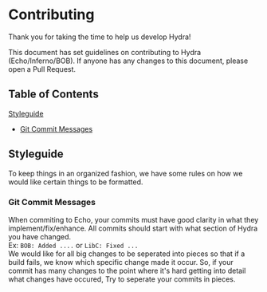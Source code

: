 # Contributing

Thank you for taking the time to help us develop Hydra!

This document has set guidelines on contributing to Hydra (Echo/Inferno/BOB). If anyone has any changes to this document, please open a Pull Request.

## Table of Contents
[Styleguide](#Styleguide)
- [Git Commit Messages](#git-commit-messages)

## Styleguide
To keep things in an organized fashion, we have some rules on how we would like certain things to be formatted.
### Git Commit Messages
When commiting to Echo, your commits must have good clarity in what they implement/fix/enhance. All commits should start with what section of Hydra you have changed.
<br>
Ex: `BOB: Added ....` or `LibC: Fixed ...`
<br>
We would like for all big changes to be seperated into pieces so that if a build fails, we know which specific change made it occur. So, if your commit has many changes to the point where it's hard getting into detail what changes have occured, Try to seperate your commits in pieces.
